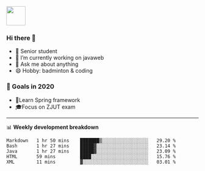 <img src="https://github.com/egoist/egoist/raw/master/balloon.gif" width="50">

### Hi there 🐏

- 🌱 Senior student
- 🔭 I’m currently working on javaweb
- 💬 Ask me about anything
- 😄 Hobby: badminton & coding

### 🚀 Goals in 2020
+ 🍃Learn Spring framework
+ 🎓Focus on ZJUT exam
-------

📊 **Weekly development breakdown**
<!--START_SECTION:waka-->
```text
Markdown   1 hr 50 mins    ███████▒░░░░░░░░░░░░░░░░░   29.20 % 
Bash       1 hr 27 mins    █████▓░░░░░░░░░░░░░░░░░░░   23.14 % 
Java       1 hr 27 mins    █████▓░░░░░░░░░░░░░░░░░░░   23.09 % 
HTML       59 mins         ████░░░░░░░░░░░░░░░░░░░░░   15.76 % 
XML        11 mins         ▓░░░░░░░░░░░░░░░░░░░░░░░░   03.01 % 
```
<!--END_SECTION:waka-->
